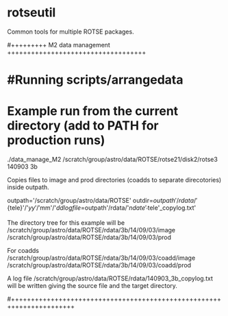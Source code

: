 # rotseutil
Common tools for multiple ROTSE packages.

#+++++++++ M2 data management +++++++++++++++++++++++++++++++++++

#Running scripts/arrangedata 
====================================

# Example run from the current directory (add to PATH for production runs)

./data_manage_M2 /scratch/group/astro/data/ROTSE/rotse21/disk2/rotse3 140903 3b

Copies files to image and prod directories (coadds to separate direcotories) inside outpath. 

outpath='/scratch/group/astro/data/ROTSE'
outdir=$outpath'/rdata/'${tele}'/'$yy'/'$mm'/'$dd
logfile=$outpath'/rdata/'$ndate'_'$tele'_copylog.txt'

The directory tree for this example will be
/scratch/group/astro/data/ROTSE/rdata/3b/14/09/03/image
/scratch/group/astro/data/ROTSE/rdata/3b/14/09/03/prod

For coadds
/scratch/group/astro/data/ROTSE/rdata/3b/14/09/03/coadd/image
/scratch/group/astro/data/ROTSE/rdata/3b/14/09/03/coadd/prod

A log file /scratch/group/astro/data/ROTSE/rdata/140903_3b_copylog.txt 
will be written giving the source file and the target directory.

#++++++++++++++++++++++++++++++++++++++++++++++++++++++++++++++++++++++
